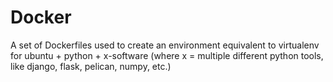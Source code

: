 # Docker
A set of Dockerfiles used to create an environment equivalent to virtualenv for ubuntu + python + x-software (where x = multiple different python tools, like django, flask, pelican, numpy, etc.)

